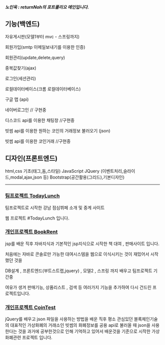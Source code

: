 
##### 노인욱 : returnNoh의 포트폴리오 메인입니다. 
## 기능(백엔드)
자유게시판(모델1부터 mvc - 스프링까지)

회원가입(smtp 이메일보내기를 이용한 인증)

회원관리(update,delete,query)

중복값찾기(ajax)

로그인(세션관리)

로컬데이터베이스(크롬 로컬데이터베이스)

구글 맵 (api)

네이버로그인 // 구현중

디스코드 api를 이용한 채팅창 //구현중

빗썸 api를 이용한 원하는 코인의 거래정보 불러오기 (json)

빗썸 api를 이용한 코인거래 //구현중

## 디자인(프론트엔드)

html,css 기초(태그,돔,스타일)
JavaScript
JQuery (이벤트처리,슬라이드,modal,ajax,json 등)
Bootstrap(공간활용(그리드),기본디자인)

<hr/>


### [팀프로젝트 TodayLunch](https://github.com/returnNoh/TodayLunch)

팀프로젝트로 시작한 강남 점심뷔페 소개 및 중계 사이트

웹 프로젝트 #TodayLunch 입니다.
          


### [개인프로젝트 BookRent](https://github.com/returnNoh/BooksRent)

jsp를 배운 직후 자바지식과 기본적인 jsp지식으로 시작한 책 대여 , 판매사이트 입니다.

처음에는 자바로 콘솔로만 가능한 대여시스템을 웹으로 이식시키는 것이 재밌어서 시작했던 것을 

DB설계 , 프론트엔드(부트스트랩,jquery) , 모델2 , 스프링 까지 배우고 팀프로젝트 기간중 

여유가 생겨 판매기능, 상품리스트 , 검색 등 여러가지 기능을 추가하여 다시 건드린 프로젝트입니다.



### [개인프로젝트 CoinTest](https://github.com/returnNoh/cointest)

jQuery를 배우고  json 파일을 사용하는 방법을 배운 직후
평소 관심있던 블록체인기술의 대표적인 가상화폐의 거래소인 빗썸의 화폐정보를 공용 api로 불러올 때
json을 사용한다는 것을 과거에 공부한것으로 인해 기억하고 있어서 
배운것을 기준으로 시작한 가상화폐관련 프로젝트 입니다.



